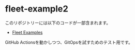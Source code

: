 # fleet-example2

このリポジトリーには以下のコードが一部含まれます。

- [Fleet Examples](https://github.com/rancher/fleet-examples)

GitHub Actionsを動かしつつ、GitOpsを試すためのテスト用です。
